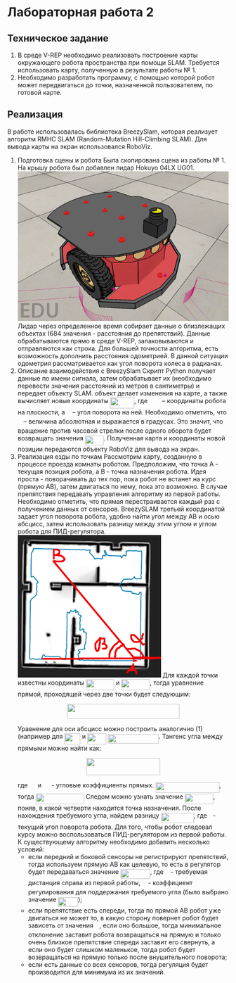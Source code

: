 # Лабораторная работа 2

## Техническое задание
1. В среде V-REP необходимо реализовать построение карты окружающего робота пространства при помощи SLAM. Требуется использовать карту, полученную в результате работы № 1.
2. Необходимо разработать программу, с помощью которой робот может передвигаться до точки, назначенной пользователем, по готовой карте.
## Реализация
В работе использовалась библиотека BreezySlam, которая реализует алгоритм RMHC SLAM (Random-Mutation Hill-Climbing SLAM). Для вывода карты на экран использовался RoboViz.
1) Подготовка сцены и робота
Была скопирована сцена из работы № 1. На крышу робота был добавлен лидар Hokuyo 04LX UG01.
![Pioneer с лидаром Hokuyo](/pics/pio.png)
Лидар через определенное время собирает данные о близлежащих объектах (684 значения - расстояния до препятствий). Данные обрабатываются прямо в среде V-REP, запаковываются и отправляются как строка. Для большей точности алгоритма, есть возможность дополнить расстояния одометрией. В данной ситуации одометрия рассматривается как угол поворота колеса в радианах.
2) Описание взаимодействия с BreezySlam
Скрипт Python получает данные по имени сигнала, затем обрабатывает их (необходимо перевести значения расстояний из метров в сантиметры) и передает объекту SLAM. объект делает изменения на карте, а также вычисляет новые координаты <img src="svgs/84a4068373fea90ea32ef2b2bc897de2.svg?invert_in_darkmode" align=middle width=54.686445000000006pt height=24.56552999999997pt/>, где <img src="svgs/0acac2a2d5d05a8394e21a70a71041b4.svg?invert_in_darkmode" align=middle width=25.265625000000004pt height=14.102549999999994pt/> – координаты робота на плоскости, а <img src="svgs/11c596de17c342edeed29f489aa4b274.svg?invert_in_darkmode" align=middle width=9.388665000000001pt height=14.102549999999994pt/> – угол поворота на ней. Необходимо отметить, что <img src="svgs/11c596de17c342edeed29f489aa4b274.svg?invert_in_darkmode" align=middle width=9.388665000000001pt height=14.102549999999994pt/> – величина абсолютная и выражается в градусах. Это значит, что вращение против часовой стрелки после одного оборота будет возвращать значения <img src="svgs/1f7dc45e6508460721f9769ebed420fc.svg?invert_in_darkmode" align=middle width=41.869245pt height=21.10812pt/>.
Полученная карта и координаты новой позиции передаются объекту RoboViz для вывода на экран.
3) Реализация езды по точкам
Рассмотрим карту, созданную в процессе проезда комнаты роботом. Предположим, что точка А - текущая позиция робота, а B - точка назначения робота. Идея проста - поворачивать до тех пор, пока робот не встанет на курс (прямую AB), затем двигаться по нему, пока это возможно. В случае препятствия передавать управления алгоритму из первой работы. Необходимо отметить, что прямая перестраивается каждый раз с получением данных от сенсоров. BreezySLAM третьей координатой задает угол поворота робота, удобно найти угол между AB и осью абсцисс, затем использовать разницу между этим углом и углом робота для ПИД-регулятора.
![Предполагаемый курс движения робота к точке](/pics/path.png)
Для каждой точки известны координаты <img src="svgs/002256562817956f3233d16995d0e10a.svg?invert_in_darkmode" align=middle width=64.44735pt height=24.56552999999997pt/> и <img src="svgs/1bc0deb405a9cd3947b9b7c888a65eaf.svg?invert_in_darkmode" align=middle width=65.411445pt height=24.56552999999997pt/>, тогда уравнение прямой, проходящей через две точки будет следующим:<p align="center"><img src="svgs/96f8fc02922419d5b7fd94a54fa40d40.svg?invert_in_darkmode" align=middle width=256.79609999999997pt height=34.415535pt/></p>Уравнение для оси абсцисс можно построить аналогично (1) (например для <img src="svgs/6c5b383c97125d6712f47ab816025976.svg?invert_in_darkmode" align=middle width=36.403620000000004pt height=24.56552999999997pt/> и <img src="svgs/00306c9c29c6ff4349788ae30e389617.svg?invert_in_darkmode" align=middle width=42.772455pt height=24.56552999999997pt/> <img src="svgs/88434522a9c464c6b2182f622b7529fb.svg?invert_in_darkmode" align=middle width=115.44637499999999pt height=21.10812pt/>. Тангенс угла между прямыми можно найти как: <p align="center"><img src="svgs/865df3036e40790bea5bf805d9e65210.svg?invert_in_darkmode" align=middle width=168.7422pt height=39.41553pt/></p>
где <img src="svgs/aa90653a26bc63b138fb304972d81589.svg?invert_in_darkmode" align=middle width=15.05394pt height=22.745910000000016pt/> и <img src="svgs/a8ebf8c468236800b8ed78d42ddbfa57.svg?invert_in_darkmode" align=middle width=15.05394pt height=22.745910000000016pt/> - угловые коэффициенты прямых. <img src="svgs/102dfcf556f1840bbd47ebcd236f89db.svg?invert_in_darkmode" align=middle width=144.9195pt height=24.56552999999997pt/>, тогда <img src="svgs/c2253e510a89add3170e0b982198dcd6.svg?invert_in_darkmode" align=middle width=109.99609499999998pt height=24.56552999999997pt/> Следом можно узнать значение <img src="svgs/7d886a3a956ac3266c364699efce077e.svg?invert_in_darkmode" align=middle width=64.62538500000001pt height=24.56552999999997pt/>, поняв, в какой четверти находится точка назначения.
После нахождения требуемого угла, найдем разницу <img src="svgs/546ae4a13cb4385890fad0c015e81be3.svg?invert_in_darkmode" align=middle width=75.080445pt height=22.745910000000016pt/>, где <img src="svgs/11c596de17c342edeed29f489aa4b274.svg?invert_in_darkmode" align=middle width=9.388665000000001pt height=14.102549999999994pt/>- текущий угол поворота робота. Для того, чтобы робот следовал курсу можно воспользоваться ПИД-регулятором из первой работы. К существующему алгоритму необходимо добавить несколько условий:
    - если передний и боковой сенсоры не регистрируют препятствий, тогда используем прямую AB как целевую, то есть в регулятор будет передаваться значение <img src="svgs/91543b476af9f170afea06e6f12155a1.svg?invert_in_darkmode" align=middle width=67.52031pt height=22.381919999999983pt/>, где <img src="svgs/6dec54c48a0438a5fcde6053bdb9d712.svg?invert_in_darkmode" align=middle width=8.467140000000004pt height=14.102549999999994pt/> - требуемая дистанция справа из первой работы, <img src="svgs/07617f9d8fe48b4a7b3f523d6730eef0.svg?invert_in_darkmode" align=middle width=9.867990000000004pt height=14.102549999999994pt/> - коэффициент регулирования для поддержания требуемого угла (было выбрано значение <img src="svgs/2c6d2c92561d4eb0752000e383451528.svg?invert_in_darkmode" align=middle width=45.491655pt height=21.10812pt/>);
    - если препятствие есть спереди, тогда по прямой AB робот уже двигаться не может то, в какую сторону повернет робот будет зависеть от значения <img src="svgs/07617f9d8fe48b4a7b3f523d6730eef0.svg?invert_in_darkmode" align=middle width=9.867990000000004pt height=14.102549999999994pt/>, если оно большое, тогда минимальное отклонение заставит робота возвращаться на прямую и только очень близкое препятствие спереди заставит его свернуть, а если оно будет слишком маленькое, тогда робот будет возвращаться на прямую только после внушительного поворота;
    - если есть данные со всех сенсоров, тогда регуляция будет производится для минимума из их значений.
